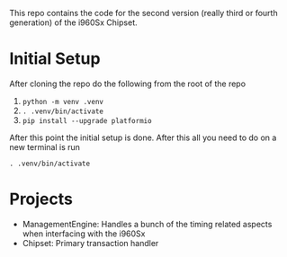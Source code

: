 This repo contains the code for the second version (really third or fourth
generation) of the i960Sx Chipset. 



# Initial Setup

After cloning the repo do the following from the root of the repo

1. ` python -m venv .venv `
2. ` . .venv/bin/activate `
3. ` pip install --upgrade platformio `

After this point the initial setup is done. After this all you need to do on a
new terminal is run

` . .venv/bin/activate `



# Projects

- ManagementEngine: Handles a bunch of the timing related aspects when interfacing with the i960Sx
- Chipset: Primary transaction handler
